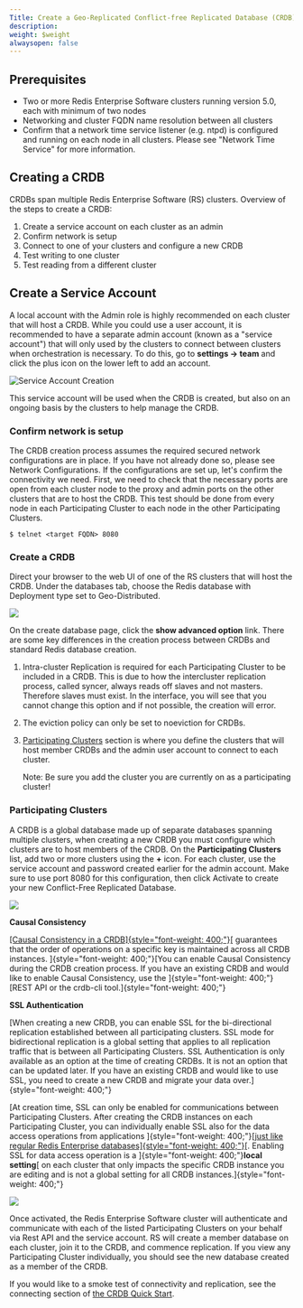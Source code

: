 ```yaml
---
Title: Create a Geo-Replicated Conflict-free Replicated Database (CRDB)
description: 
weight: $weight
alwaysopen: false
---
```

## Prerequisites

-   Two or more Redis Enterprise Software clusters running version 5.0,
    each with minimum of two nodes
-   Networking and cluster FQDN name resolution between all clusters
-   Confirm that a network time service listener (e.g. ntpd) is
    configured and running on each node in all clusters. Please see
    "Network Time Service" for more information.

## Creating a CRDB

CRDBs span multiple Redis Enterprise Software (RS) clusters. Overview of
the steps to create a CRDB:

1.  Create a service account on each cluster as an admin
2.  Confirm network is setup
3.  Connect to one of your clusters and configure a new CRDB
4.  Test writing to one cluster
5.  Test reading from a different cluster

## Create a Service Account

A local account with the Admin role is highly recommended on each
cluster that will host a CRDB. While you could use a user account, it is
recommended to have a separate admin account (known as a "service
account") that will only used by the clusters to connect between
clusters when orchestration is necessary. To do this, go to **settings
-\> team** and click the plus icon on the lower left to add an account.

![Service Account
Creation](/images/rs/image8.png?width=1000&height=490)

This service account will be used when the CRDB is created, but also on
an ongoing basis by the clusters to help manage the CRDB.

### Confirm network is setup

The CRDB creation process assumes the required secured network
configurations are in place. If you have not already done so, please see
Network Configurations. If the configurations are set up, let's confirm
the connectivity we need. First, we need to check that the necessary
ports are open from each cluster node to the proxy and admin ports on
the other clusters that are to host the CRDB. This test should be done
from every node in each Participating Cluster to each node in the other
Participating Clusters.

``` {style="border: 2px solid #ddd; background-color: #333; color: #fff; padding: 10px; -webkit-font-smoothing: auto;"}
$ telnet <target FQDN> 8080
```

### Create a CRDB

Direct your browser to the web UI of one of the RS clusters that will
host the CRDB. Under the databases tab, choose the Redis database with
Deployment type set to Geo-Distributed.

![](/images/rs/new_geo-distrbuted.png?width=600&height=608)

On the create database page, click the **show advanced option** link.
There are some key differences in the creation process between CRDBs and
standard Redis database creation.

1.  Intra-cluster Replication is required for each Participating Cluster
    to be included in a CRDB. This is due to how the intercluster
    replication process, called syncer, always reads off slaves and not
    masters. Therefore slaves must exist. In the interface, you will see
    that you cannot change this option and if not possible, the creation
    will error.
2.  The eviction policy can only be set to noeviction for CRDBs.
3.  [Participating Clusters](#part-clusters) section is where you define
    the clusters that will host member CRDBs and the admin user account
    to connect to each cluster.

    Note: Be sure you add the cluster you are currently on as a
    participating cluster!

### Participating Clusters

A CRDB is a global database made up of separate databases spanning
multiple clusters, when creating a new CRDB you must configure which
clusters are to host members of the CRDB. On the **Participating
Clusters** list, add two or more clusters using the **+** icon. For each
cluster, use the service account and password created earlier for the
admin account. Make sure to use port 8080 for this configuration, then
click Activate to create your new Conflict-Free Replicated Database.

![](https://lh6.googleusercontent.com/BpQBxYWXeuTuPCqL0TQKRRJaQlr8jLIMoNnScsD2s0wRzDkTc9kgWwngjQ6PnJff_hF1Ca98aZkJTJzU5Sk5rCJwZmR2egkImQCJyMm9E9WfJDrtlzHUJQFAi05lx395EEOZvi3D)

**Causal Consistency**

[[Causal Consistency in a
CRDB]{style="font-weight: 400;"}](https://redislabs.com/redis-enterprise-documentation/administering/database-operations/causal-consistency-crdb/)[ guarantees
that the order of operations on a specific key is maintained across all
CRDB instances. ]{style="font-weight: 400;"}[You can enable Causal
Consistency during the CRDB creation process. If you have an existing
CRDB and would like to enable Causal Consistency, use the
]{style="font-weight: 400;"}[REST API or the crdb-cli
tool.]{style="font-weight: 400;"}

**SSL Authentication**

[When creating a new CRDB, you can enable SSL for the bi-directional
replication established between all participating clusters. SSL mode for
bidirectional replication is a global setting that applies to all
replication traffic that is between all Participating Clusters. SSL
Authentication is only available as an option at the time of creating
CRDBs. It is not an option that can be updated later. If you have an
existing CRDB and would like to use SSL, you need to create a new CRDB
and migrate your data over.]{style="font-weight: 400;"}

[At creation time, SSL can only be enabled for communications between
Participating Clusters. After creating the CRDB instances on each
Participating Cluster, you can individually enable SSL also for the data
access operations from applications ]{style="font-weight: 400;"}[[just
like regular Redis Enterprise
databases]{style="font-weight: 400;"}](https://redislabs.com/redis-enterprise-documentation/administering/security/client-connections/)[.
Enabling SSL for data access operation is a
]{style="font-weight: 400;"}**local setting**[ on each cluster that only
impacts the specific CRDB instance you are editing and is not a global
setting for all CRDB instances.]{style="font-weight: 400;"}

![](https://lh3.googleusercontent.com/qi-Bj63e_Oh642cg5T_fHiN6GLWHBqeBJN-y87-OqNrAH6h_Y6xYgKV7tr1jiPA33clXQlAlAMjetwCFm4Pg_CFEP1Qi7IvPKyF56QnVXBa7e8j0Mx3GzXL4hE_U1I1sN6xkNdNk)

Once activated, the Redis Enterprise Software cluster will authenticate
and communicate with each of the listed Participating Clusters on your
behalf via Rest API and the service account. RS will create a member
database on each cluster, join it to the CRDB, and commence replication.
If you view any Participating Cluster individually, you should see the
new database created as a member of the CRDB.

If you would like to a smoke test of connectivity and replication, see
the connecting section of [the CRDB Quick
Start](https://redislabs.com/redis-enterprise-documentation/getting-started/creating-database/crdbs/#test-connectivity).
